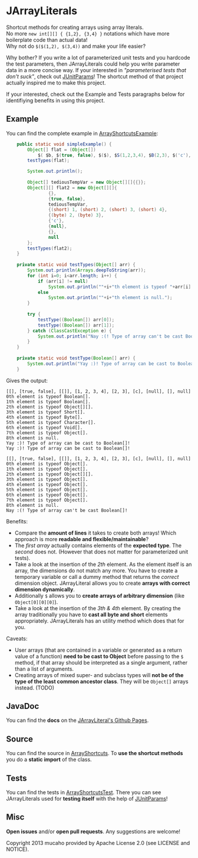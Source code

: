 JArrayLiterals
==============

Shortcut methods for creating arrays using array literals.   
No more `new int[][] { {1,2}, {3,4} }` notations which have more boilerplate code than actual data!   
Why not do `$($(1,2), $(3,4))` and make your life easier?

Why bother? If you write a lot of parameterized unit tests and you hardcode the test parameters, then JArrayLiterals 
could help you write parameter data in a more concise way.
If your interested in _"parameterised tests that don't suck"_, check out [JUnitParams](http://code.google.com/p/junitparams/)! The shortcut method of that project actually inspired me to 
make this project.

If your interested, check out the Example and Tests paragraphs below for identifiying benefits in using this project.


Example
-------
You can find the complete example in [ArrayShortcutsExample](example/jarrayliterals/ArrayShortcutsExample.java):
```java
	public static void simpleExample() {
		Object[] flat = (Object[])
			$( $b, $(true, false), $($), $S(1,2,3,4), $B(2,3), $('c'), $($null), $, $null );
		testTypes(flat);

		System.out.println();
		
		Object[] tediousTempVar = new Object[][]{{}};
		Object[][] flat2 = new Object[][]{
				{},
				{true, false},
				tediousTempVar,
				{(short) 1, (short) 2, (short) 3, (short) 4},
				{(byte) 2, (byte) 3},
				{'c'},
				{null},
				{},
				null
		};
		testTypes(flat2);
	}
	
	private static void testTypes(Object[] arr) {
		System.out.println(Arrays.deepToString(arr));
		for (int i=0; i<arr.length; i++) {
			if (arr[i] != null)
				System.out.println(""+i+"th element is typeof "+arr[i].getClass().getSimpleName()+".");
			else
				System.out.println(""+i+"th element is null.");
		}
		
		try {
			testType((Boolean[]) arr[0]);
			testType((Boolean[]) arr[1]);
		} catch (ClassCastException e) {
			System.out.println("Nay :(! Type of array can't be cast Boolean[]!");
		}
	}
	
	private static void testType(Boolean[] arr) {
		System.out.println("Yay :)! Type of array can be cast to Boolean[]!");
	}
```

Gives the output:
```
[[], [true, false], [[]], [1, 2, 3, 4], [2, 3], [c], [null], [], null]
0th element is typeof Boolean[].
1th element is typeof Boolean[].
2th element is typeof Object[][].
3th element is typeof Short[].
4th element is typeof Byte[].
5th element is typeof Character[].
6th element is typeof Void[].
7th element is typeof Object[].
8th element is null.
Yay :)! Type of array can be cast to Boolean[]!
Yay :)! Type of array can be cast to Boolean[]!

[[], [true, false], [[]], [1, 2, 3, 4], [2, 3], [c], [null], [], null]
0th element is typeof Object[].
1th element is typeof Object[].
2th element is typeof Object[][].
3th element is typeof Object[].
4th element is typeof Object[].
5th element is typeof Object[].
6th element is typeof Object[].
7th element is typeof Object[].
8th element is null.
Nay :(! Type of array can't be cast Boolean[]!
```
Benefits:
* Compare the __amount of lines__ it takes to create both arrays! Which approach is more __readable and flexible/maintainable__?
* The _first array_ actually contains elements of the __expected type__. The _second_ does not. (However that does not matter for parameterized unit tests).
* Take a look at the insertion of the _2th_ element. As the element itself is an array, the dimensions do not match any more. You have to create a temporary variable or call a dummy method that returns the _correct_ dimension object. JArrayLiteral allows you to create __arrays with correct dimension dynamically__.
* Additionally `$` allows you to __create arrays of arbitrary dimension__ (like `Object[0][0][0]`).
* Take a look at the insertion of the  _3th & 4th_ element. By creating the array traditionally you have to __cast all byte and short__ elements appropriately. JArrayLiterals has an utility method which does that for you.

Caveats:
* User arrays (that are contained in a variable or generated as a return value of a function) __need to be cast to Object__ before passing to the `$` method, if that array should be interpreted as a single argument, rather than a list of arguments.
* Creating arrays of mixed super- and subclass types will __not be of the type of the least common ancestor class__. They will be `Object[]` arrays instead. (TODO)

JavaDoc
-------
You can find the __docs__ on the [JArrayLiteral's Github Pages](http://mucaho.github.io/JArrayLiterals/).

Source
------
You can find the source in [ArrayShortcuts](src/jarrayliterals/ArrayShortcuts.java). To __use the shortcut methods__ you do a __static import__ of the class.

Tests
-----
You can find the tests in [ArrayShortcutsTest](test/jarrayliterals/ArrayShortcutsTest.java). There you can see JArrayLiterals used for __testing itself__ with the help of [JUnitParams](http://code.google.com/p/junitparams/)!

Misc
----
__Open issues__ and/or __open pull requests__. Any suggestions are welcome!

Copyright 2013 mucaho provided by Apache License 2.0 (see LICENSE and NOTICE).


